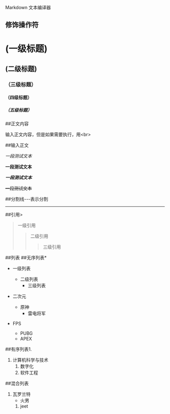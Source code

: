 Markdown 文本编译器 <br>

## 修饰操作符

# (一级标题)
## (二级标题)
### （三级标题）
#### （四级标题）
##### （五级标题）

##正文内容

  输入正文内容，但是如果需要执行，用\<br\>

##输入正文 
  
  *一段测试文本*

  **一段测试文本**

  ***一段测试文本***

  ~~一段测试文本~~

##分割线\-\-\-表示分割
  
---

##引用\>
> 一级引用 
>> 二级引用
>>> 三级引用

##列表
##无序列表\*
* 一级列表
  * 二级列表
    * 三级列表

* 二次元
  * 原神
    * 雷电将军

* FPS
  * PUBG
  * APEX

##有序列表1.
1. 计算机科学与技术
   1. 数字化
   2. 软件工程


##混合列表
1. 瓦罗兰特 
   * 火男
   1. jeet






